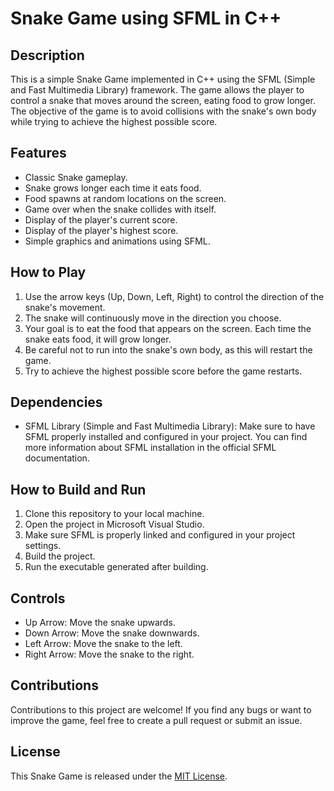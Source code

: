 # Snake Game using SFML in C++

## Description
This is a simple Snake Game implemented in C++ using the SFML (Simple and Fast Multimedia Library) framework. The game allows the player to control a snake that moves around the screen, eating food to grow longer. The objective of the game is to avoid collisions with the snake's own body while trying to achieve the highest possible score.

## Features
- Classic Snake gameplay.
- Snake grows longer each time it eats food.
- Food spawns at random locations on the screen.
- Game over when the snake collides with itself.
- Display of the player's current score.
- Display of the player's highest score.
- Simple graphics and animations using SFML.

## How to Play
1. Use the arrow keys (Up, Down, Left, Right) to control the direction of the snake's movement.
2. The snake will continuously move in the direction you choose.
3. Your goal is to eat the food that appears on the screen. Each time the snake eats food, it will grow longer.
4. Be careful not to run into the snake's own body, as this will restart the game.
5. Try to achieve the highest possible score before the game restarts.

## Dependencies
- SFML Library (Simple and Fast Multimedia Library): Make sure to have SFML properly installed and configured in your project. You can find more information about SFML installation in the official SFML documentation.

## How to Build and Run
1. Clone this repository to your local machine.
2. Open the project in Microsoft Visual Studio.
3. Make sure SFML is properly linked and configured in your project settings.
4. Build the project.
5. Run the executable generated after building.

## Controls
- Up Arrow: Move the snake upwards.
- Down Arrow: Move the snake downwards.
- Left Arrow: Move the snake to the left.
- Right Arrow: Move the snake to the right.

## Contributions
Contributions to this project are welcome! If you find any bugs or want to improve the game, feel free to create a pull request or submit an issue.

## License
This Snake Game is released under the [MIT License](LICENSE).
